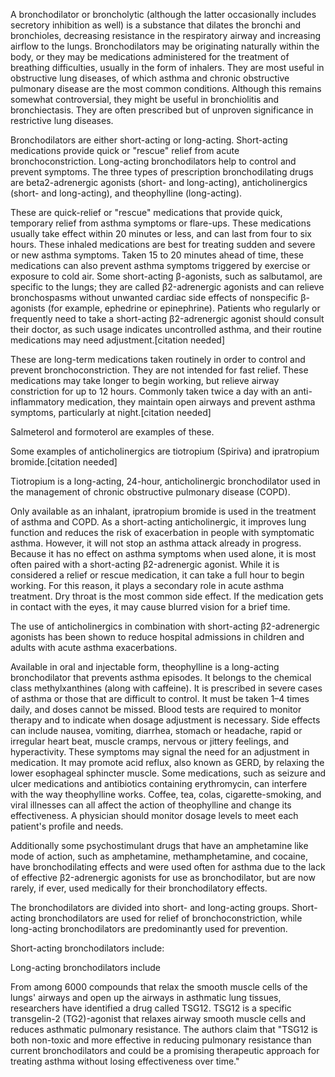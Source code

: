 A bronchodilator or broncholytic (although the latter occasionally includes secretory inhibition as well) is a substance that dilates the bronchi and bronchioles, decreasing resistance in the respiratory airway and increasing airflow to the lungs. Bronchodilators may be originating naturally within the body, or they may be medications administered for the treatment of breathing difficulties, usually in the form of inhalers. They are most useful in obstructive lung diseases, of which asthma and chronic obstructive pulmonary disease are the most common conditions. Although this remains somewhat controversial, they might be useful in bronchiolitis and bronchiectasis. They are often prescribed but of unproven significance in restrictive lung diseases.

Bronchodilators are either short-acting or long-acting. Short-acting medications provide quick or "rescue" relief from acute bronchoconstriction. Long-acting bronchodilators help to control and prevent symptoms. The three types of prescription bronchodilating drugs are beta2-adrenergic agonists (short- and long-acting), anticholinergics (short- and long-acting), and theophylline (long-acting).

These are quick-relief or "rescue" medications that provide quick, temporary relief from asthma symptoms or flare-ups. These medications usually take effect within 20 minutes or less, and can last from four to six hours. These inhaled medications are best for treating sudden and severe or new asthma symptoms. Taken 15 to 20 minutes ahead of time, these medications can also prevent asthma symptoms triggered by exercise or exposure to cold air. Some short-acting β-agonists, such as salbutamol, are specific to the lungs; they are called β2-adrenergic agonists and can relieve bronchospasms without unwanted cardiac side effects of nonspecific β-agonists (for example, ephedrine or epinephrine). Patients who regularly or frequently need to take a short-acting β2-adrenergic agonist should consult their doctor, as such usage indicates uncontrolled asthma, and their routine medications may need adjustment.[citation needed]

These are long-term medications taken routinely in order to control and prevent bronchoconstriction. They are not intended for fast relief. These medications may take longer to begin working, but relieve airway constriction for up to 12 hours.
Commonly taken twice a day with an anti-inflammatory medication, they maintain open airways and prevent asthma symptoms, particularly at night.[citation needed]

Salmeterol and formoterol are examples of these.

Some examples of anticholinergics are tiotropium (Spiriva) and ipratropium bromide.[citation needed]

Tiotropium is a long-acting, 24-hour, anticholinergic bronchodilator used in the management of chronic obstructive pulmonary disease (COPD).

Only available as an inhalant, ipratropium bromide is used in the treatment of asthma and COPD. As a short-acting anticholinergic, it improves lung function and reduces the risk of exacerbation in people with symptomatic asthma. However, it will not stop an asthma attack already in progress. Because it has no effect on asthma symptoms when used alone, it is most often paired with a short-acting β2-adrenergic agonist. While it is considered a relief or rescue medication, it can take a full hour to begin working. For this reason, it plays a secondary role in acute asthma treatment. Dry throat is the most common side effect. If the medication gets in contact with the eyes, it may cause blurred vision for a brief time.

The use of anticholinergics in combination with short-acting β2-adrenergic agonists has been shown to reduce hospital admissions in children and adults with acute asthma exacerbations.

Available in oral and injectable form, theophylline is a long-acting bronchodilator that prevents asthma episodes. It belongs to the chemical class methylxanthines (along with caffeine). It is prescribed in severe cases of asthma or those that are difficult to control. It must be taken 1–4 times daily, and doses cannot be missed. Blood tests are required to monitor therapy and to indicate when dosage adjustment is necessary. Side effects can include nausea, vomiting, diarrhea, stomach or headache, rapid or irregular heart beat, muscle cramps, nervous or jittery feelings, and hyperactivity. These symptoms may signal the need for an adjustment in medication. It may promote acid reflux, also known as GERD, by relaxing the lower esophageal sphincter muscle. Some medications, such as seizure and ulcer medications and antibiotics containing erythromycin, can interfere with the way theophylline works. Coffee, tea, colas, cigarette-smoking, and viral illnesses can all affect the action of theophylline and change its effectiveness. A physician should monitor dosage levels to meet each patient's profile and needs.

Additionally some psychostimulant drugs that have an amphetamine like mode of action, such as amphetamine, methamphetamine, and cocaine, have bronchodilating effects and were used often for asthma due to the lack of effective β2-adrenergic agonists for use as bronchodilator, but are now rarely, if ever, used medically for their bronchodilatory effects.

The bronchodilators are divided into short- and long-acting groups. Short-acting bronchodilators are used for relief of bronchoconstriction, while long-acting bronchodilators are predominantly used for prevention.

Short-acting bronchodilators include:

Long-acting bronchodilators include

From among 6000 compounds that relax the smooth muscle cells of the lungs' airways and open up the airways in asthmatic lung tissues, researchers have identified a drug called TSG12. TSG12 is a specific transgelin-2 (TG2)-agonist that relaxes airway smooth muscle cells and reduces asthmatic pulmonary resistance. The authors claim that "TSG12 is both non-toxic and more effective in reducing pulmonary resistance than current bronchodilators and could be a promising therapeutic approach for treating asthma without losing effectiveness over time."